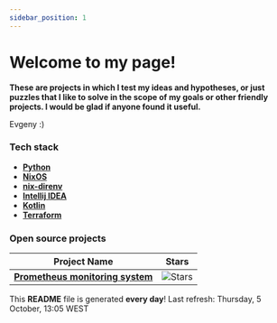 ```yaml
---
sidebar_position: 1
---
```


# Welcome to my page!

**These are projects in which I test my ideas and hypotheses, or just puzzles that I like to solve in the scope of my goals or other friendly projects. I would be glad if anyone found it useful.**

Evgeny :)

### Tech stack

- [**Python**](https://www.python.org)
- [**NixOS**](https://nixos.org/download.html)
- [**nix-direnv**](https://github.com/nix-community/nix-direnv)
- [**Intellij IDEA**](https://www.jetbrains.com/)
- [**Kotlin**](https://kotlinlang.org)
- [**Terraform**](https://www.terraform.io)

### Open source projects

| Project Name | Stars |
| ------------ | ----- |
| [**Prometheus monitoring system**](https://github.com/rachlenko/prometheus) | ![Stars](https://img.shields.io/github/stars/rachlenko) |

This **README** file is generated **every day**!
Last refresh: Thursday, 5 October, 13:05 WEST